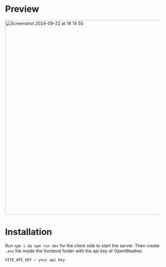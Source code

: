 # Preview
<img width="632" alt="Screenshot 2024-09-22 at 16 14 50" src="https://github.com/user-attachments/assets/ba001119-e0ad-4a8e-b084-87962c65c813">

# Installation
Run `npm i && npm run dev` for the client side to start the server. Then create `.env` file inside the frontend folder with the api key of OpenWeather.
```javascript
VITE_API_KEY = your api key
```
